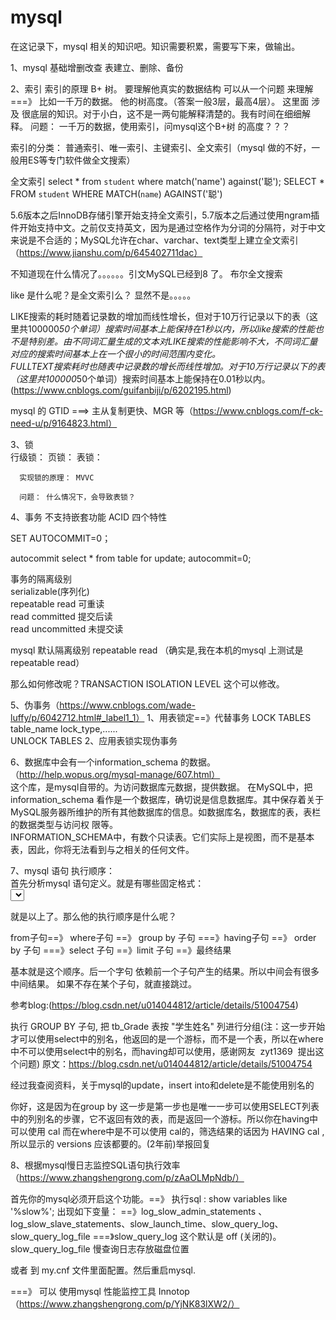 # mysql
在这记录下，mysql 相关的知识吧。知识需要积累，需要写下来，做输出。


1、mysql 基础增删改查
表建立、删除、备份


2、索引  索引的原理  B+ 树。 要理解他真实的数据结构
        可以从一个问题 来理解===》 比如一千万的数据。 他的树高度。（答案一般3层，最高4层）。
        这里面 涉及 很底层的知识。对于小白，这不是一两句能解释清楚的。我有时间在细细解释。
        问题： 一千万的数据，使用索引，问mysql这个B+树 的高度？？？
 
 索引的分类： 普通索引、唯一索引、主键索引、全文索引（mysql 做的不好，一般用ES等专门软件做全文搜索）
 
 全文索引
select * from `student` where match('name') against('聪'); 
            SELECT * FROM `student` WHERE MATCH(`name`) AGAINST('聪')

5.6版本之后InnoDB存储引擎开始支持全文索引，5.7版本之后通过使用ngram插件开始支持中文。之前仅支持英文，因为是通过空格作为分词的分隔符，对于中文来说是不合适的；MySQL允许在char、varchar、text类型上建立全文索引（https://www.jianshu.com/p/645402711dac）  

不知道现在什么情况了。。。。。。引文MySQL已经到8 了。
布尔全文搜索

like 是什么呢？是全文索引么？ 显然不是。。。。。

LIKE搜索的耗时随着记录数的增加而线性增长，但对于10万行记录以下的表（这里共100000*50个单词）搜索时间基本上能保持在1秒以内，所以like搜索的性能也不是特别差。由不同词汇量生成的文本对LIKE搜索的性能影响不大，不同词汇量对应的搜索时间基本上在一个很小的时间范围内变化。  
FULLTEXT搜索耗时也随表中记录数的增长而线性增加。对于10万行记录以下的表（这里共100000*50个单词）搜索时间基本上能保持在0.01秒以内。
(https://www.cnblogs.com/guifanbiji/p/6202195.html)

 mysql 的 GTID ===> 主从复制更快、MGR 等（https://www.cnblogs.com/f-ck-need-u/p/9164823.html）
        

3、锁  
      行级锁：
      页锁：
      表锁：
      
      实现锁的原理： MVVC 
      
      问题： 什么情况下，会导致表锁？

4、事务   不支持嵌套功能
ACID 四个特性

SET AUTOCOMMIT=0；

autocommit
select * from table for update;
autocommit=0;  

事务的隔离级别  
serializable(序列化)  
repeatable read 可重读  
read committed 提交后读  
read uncommitted 未提交读

mysql 默认隔离级别 repeatable read （确实是,我在本机的mysql 上测试是repeatable read）

那么如何修改呢？TRANSACTION ISOLATION LEVEL  这个可以修改。

5、伪事务（https://www.cnblogs.com/wade-luffy/p/6042712.html#_label1_1）
  1、用表锁定==》代替事务
    LOCK TABLES table_name lock_type,......  
    UNLOCK TABLES
  2、应用表锁实现伪事务

6、数据库中会有一个information_schema 的数据。（http://help.wopus.org/mysql-manage/607.html）  
这个库，是mysql自带的。为访问数据库元数据，提供数据。
在MySQL中，把 information_schema 看作是一个数据库，确切说是信息数据库。其中保存着关于MySQL服务器所维护的所有其他数据库的信息。如数据库名，数据库的表，表栏的数据类型与访问权 限等。  
INFORMATION_SCHEMA中，有数个只读表。它们实际上是视图，而不是基本表，因此，你将无法看到与之相关的任何文件。  


7、mysql 语句 执行顺序：  
首先分析mysql 语句定义。就是有哪些固定格式：  
<SELECT clause> [<FROM clause>] [<WHERE clause>] [<GROUP BY clause>] [<HAVING clause>] [<ORDER BY clause>] [<LIMIT clause>]   
        
就是以上了。那么他的执行顺序是什么呢？  

from子句==》 where子句 ==》 group by 子句 ===》having子句  ==》 order by 子句 ===》select 子句 ==》limit 子句 ==》最终结果  

基本就是这个顺序。后一个字句  依赖前一个子句产生的结果。所以中间会有很多中间结果。 如果不存在某个子句，就直接跳过。

参考blog:(https://blog.csdn.net/u014044812/article/details/51004754)

 
执行 GROUP BY 子句, 把 tb_Grade 表按 "学生姓名" 列进行分组(注：这一步开始才可以使用select中的别名，他返回的是一个游标，而不是一个表，所以在where中不可以使用select中的别名，而having却可以使用，感谢网友  zyt1369  提出这个问题)
原文：https://blog.csdn.net/u014044812/article/details/51004754 

经过我查阅资料，关于mysql的update，insert into和delete是不能使用别名的

你好，这是因为在group by 这一步是第一步也是唯一一步可以使用SELECT列表中的列别名的步骤，它不返回有效的表，而是返回一个游标。所以你在having中可以使用 cal 而在where中是不可以使用 cal的，筛选结果的话因为 HAVING cal , 所以显示的 versions 应该都要的。(2年前)举报回复


8、根据mysql慢日志监控SQL语句执行效率（https://www.zhangshengrong.com/p/zAaOLMpNdb/）

首先你的mysql必须开启这个功能。==》 执行sql : show variables like '%slow%'; 出现如下变量： 
==》log_slow_admin_statements 、log_slow_slave_statements、slow_launch_time、slow_query_log、slow_query_log_file
===》slow_query_log 这个默认是 off (关闭的)。slow_query_log_file 慢查询日志存放磁盘位置

或者 到 my.cnf 文件里面配置。然后重启mysql.


===》 可以 使用mysql 性能监控工具  Innotop （https://www.zhangshengrong.com/p/YjNK83lXW2/）
























